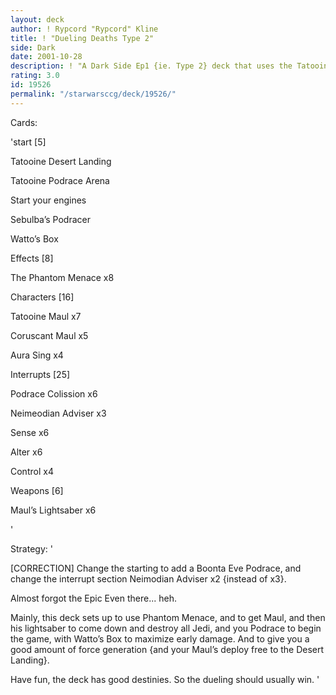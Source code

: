 ```yaml
---
layout: deck
author: ! Rypcord "Rypcord" Kline
title: ! "Dueling Deaths Type 2"
side: Dark
date: 2001-10-28
description: ! "A Dark Side Ep1 {ie. Type 2} deck that uses the Tatooine Maul to duel the opponent to death."
rating: 3.0
id: 19526
permalink: "/starwarsccg/deck/19526/"
---
```

Cards: 

'start [5]

Tatooine Desert Landing

Tatooine Podrace Arena

Start your engines

Sebulba’s Podracer

Watto’s Box


Effects [8]

The Phantom Menace x8


Characters [16]

Tatooine Maul x7

Coruscant Maul x5

Aura Sing x4


Interrupts [25]

Podrace Colission x6

Neimeodian Adviser x3

Sense x6

Alter x6

Control x4


Weapons [6]

Maul’s Lightsaber x6



'

Strategy: '

[CORRECTION] Change the starting to add a Boonta Eve Podrace, and change the interrupt section Neimodian Adviser x2 {instead of x3}.


Almost forgot the Epic Even there... heh.



Mainly, this deck sets up to use Phantom Menace, and to get Maul, and then his lightsaber to come down and destroy all Jedi, and you Podrace to begin the game, with Watto’s Box to maximize early damage. And to give you a good amount of force generation {and your Maul’s deploy free to the Desert Landing}. 


Have fun, the deck has good destinies. So the dueling should usually win.   '
